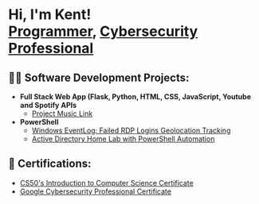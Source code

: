 <h1>Hi, I'm Kent! <br/><a href="#">Programmer</a>, <a href="#">Cybersecurity Professional</a></h1>

<h2>👨‍💻 Software Development Projects:</h2>

- <b>Full Stack Web App (Flask, Python, HTML, CSS, JavaScript, Youtube and Spotify APIs</b>
  - [Project Music Link](https://github.com/name/cs50-music-downloader-web-app/tree/main)
- <b>PowerShell</b>
  - [Windows EventLog: Failed RDP Logins Geolocation Tracking](https://github.com/name/Azure-RDP-lab)
  - [Active Directory Home Lab with PowerShell Automation](https://github.com/name/Active-Directory-PS)

  
<h2> 📄 Certifications:</h2>

- [CS50's Introduction to Computer Science Certificate](https://iili.io/J7MgKHQ.png)
- [Google Cybersecurity Professional Certificate](https://coursera.org/share/18a9aabae0178a6aec46071c4e77a139)

<!--
**KentFiller/KentFiller** is a ✨ _special_ ✨ repository because its `README.md` (this file) appears on your GitHub profile.

Here are some ideas to get you started:

- 🔭 I’m currently working on ...
- 🌱 I’m currently learning ...
- 👯 I’m looking to collaborate on ...
- 🤔 I’m looking for help with ...
- 💬 Ask me about ...
- 📫 How to reach me: ...
- 😄 Pronouns: ...
- ⚡ Fun fact: ...
-->
